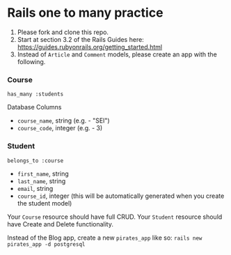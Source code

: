 # Rails one to many practice

1. Please fork and clone this repo.
2. Start at section 3.2 of the Rails Guides here: https://guides.rubyonrails.org/getting_started.html
3. Instead of `Article` and `Comment` models, please create an app with the following.

### Course

`has_many :students`

Database Columns

- `course_name`, string (e.g. - "SEI")
- `course_code`, integer (e.g. - 3)


### Student

`belongs_to :course`

- `first_name`, string
- `last_name`, string
- `email`, string
- `course_id`, integer (this will be automatically generated when you create the student model)

Your `Course` resource should have full CRUD. Your `Student` resource should have Create and Delete functionality.

Instead of the Blog app, create a new `pirates_app` like so: `rails new pirates_app -d postgresql`

